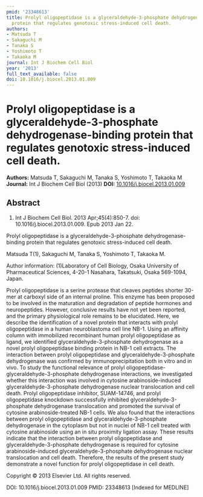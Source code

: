 ```yaml
---
pmid: '23348613'
title: Prolyl oligopeptidase is a glyceraldehyde-3-phosphate dehydrogenase-binding
  protein that regulates genotoxic stress-induced cell death.
authors:
- Matsuda T
- Sakaguchi M
- Tanaka S
- Yoshimoto T
- Takaoka M
journal: Int J Biochem Cell Biol
year: '2013'
full_text_available: false
doi: 10.1016/j.biocel.2013.01.009
---
```


# Prolyl oligopeptidase is a glyceraldehyde-3-phosphate dehydrogenase-binding protein that regulates genotoxic stress-induced cell death.
**Authors:** Matsuda T, Sakaguchi M, Tanaka S, Yoshimoto T, Takaoka M
**Journal:** Int J Biochem Cell Biol (2013)
**DOI:** [10.1016/j.biocel.2013.01.009](https://doi.org/10.1016/j.biocel.2013.01.009)

## Abstract

1. Int J Biochem Cell Biol. 2013 Apr;45(4):850-7. doi: 
10.1016/j.biocel.2013.01.009. Epub 2013 Jan 22.

Prolyl oligopeptidase is a glyceraldehyde-3-phosphate dehydrogenase-binding 
protein that regulates genotoxic stress-induced cell death.

Matsuda T(1), Sakaguchi M, Tanaka S, Yoshimoto T, Takaoka M.

Author information:
(1)Laboratory of Cell Biology, Osaka University of Pharmaceutical Sciences, 
4-20-1 Nasahara, Takatsuki, Osaka 569-1094, Japan.

Prolyl oligopeptidase is a serine protease that cleaves peptides shorter 30-mer 
at carboxyl side of an internal proline. This enzyme has been proposed to be 
involved in the maturation and degradation of peptide hormones and 
neuropeptides. However, conclusive results have not yet been reported, and the 
primary physiological role remains to be elucidated. Here, we describe the 
identification of a novel protein that interacts with prolyl oligopeptidase in a 
human neuroblastoma cell line NB-1. Using an affinity column with immobilized 
recombinant human prolyl oligopeptidase as ligand, we identified 
glyceraldehyde-3-phosphate dehydrogenase as a novel prolyl oligopeptidase 
binding protein in NB-1 cell extracts. The interaction between prolyl 
oligopeptidase and glyceraldehyde-3-phosphate dehydrogenase was confirmed by 
immunoprecipitation both in vitro and in vivo. To study the functional relevance 
of prolyl oligopeptidase-glyceraldehyde-3-phosphate dehydrogenase interactions, 
we investigated whether this interaction was involved in cytosine 
arabinoside-induced glyceraldehyde-3-phosphate dehydrogenase nuclear 
translocation and cell death. Prolyl oligopeptidase inhibitor, SUAM-14746, and 
prolyl oligopeptidase knockdown successfully inhibited 
glyceraldehyde-3-phosphate dehydrogenase translocation and promoted the survival 
of cytosine arabinoside-treated NB-1 cells. We also found that the interactions 
between prolyl oligopeptidase and glyceraldehyde-3-phosphate dehydrogenase in 
the cytoplasm but not in nuclei of NB-1 cell treated with cytosine arabinoside 
using an in situ proximity ligation assay. These results indicate that the 
interaction between prolyl oligopeptidase and glyceraldehyde-3-phosphate 
dehydrogenase is required for cytosine arabinoside-induced 
glyceraldehyde-3-phosphate dehydrogenase nuclear translocation and cell death. 
Therefore, the results of the present study demonstrate a novel function for 
prolyl oligopeptidase in cell death.

Copyright © 2013 Elsevier Ltd. All rights reserved.

DOI: 10.1016/j.biocel.2013.01.009
PMID: 23348613 [Indexed for MEDLINE]
